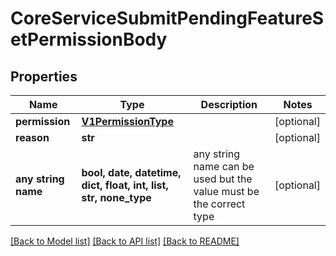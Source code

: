 # CoreServiceSubmitPendingFeatureSetPermissionBody


## Properties
Name | Type | Description | Notes
------------ | ------------- | ------------- | -------------
**permission** | [**V1PermissionType**](V1PermissionType.md) |  | [optional] 
**reason** | **str** |  | [optional] 
**any string name** | **bool, date, datetime, dict, float, int, list, str, none_type** | any string name can be used but the value must be the correct type | [optional]

[[Back to Model list]](../README.md#documentation-for-models) [[Back to API list]](../README.md#documentation-for-api-endpoints) [[Back to README]](../README.md)


